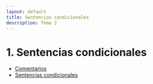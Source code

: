 ```yaml
---
layout: default
title: Sentencias condicionales
description: Tema 2
---
```


# 1. Sentencias condicionales

- [Comentarios](https://aprendepython.es/core/controlflow/conditionals/#comments)
- [Sentencias condicionales](https://aprendepython.es/core/controlflow/conditionals/)